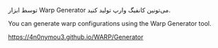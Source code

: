 توسط ابزار Warp Generator می‌تونین کانفیگ وارپ تولید کنید.

You can generate warp configurations using the Warp Generator tool.

https://4n0nymou3.github.io/WARP/Generator
